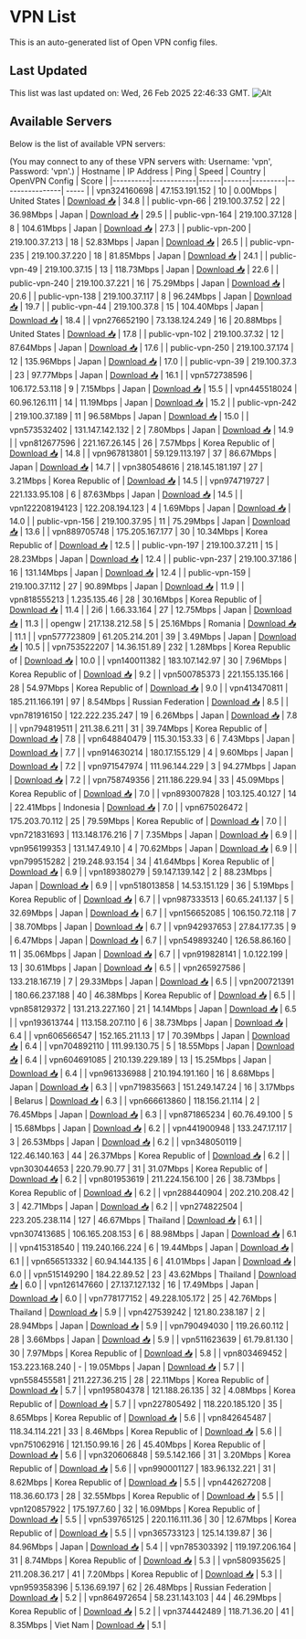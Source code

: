 # VPN List

This is an auto-generated list of Open VPN config files.

## Last Updated

This list was last updated on: Wed, 26 Feb 2025 22:46:33 GMT.
![Alt](https://repobeats.axiom.co/api/embed/186b98318ef1479477931607c1ad7d823f12451f.svg "Repobeats analytics image")

## Available Servers

Below is the list of available VPN servers:

(You may connect to any of these VPN servers with: Username: 'vpn', Password: 'vpn'.)
| Hostname | IP Address | Ping | Speed | Country | OpenVPN Config | Score |
|----------|------------|------|-------|---------|----------------| ----- |
| vpn324160698 | 47.153.191.152 | 10 | 0.00Mbps | United States | [Download 📥](./configs/server_0_US.ovpn) | 34.8 |
| public-vpn-66 | 219.100.37.52 | 22 | 36.98Mbps | Japan | [Download 📥](./configs/server_1_JP.ovpn) | 29.5 |
| public-vpn-164 | 219.100.37.128 | 8 | 104.61Mbps | Japan | [Download 📥](./configs/server_2_JP.ovpn) | 27.3 |
| public-vpn-200 | 219.100.37.213 | 18 | 52.83Mbps | Japan | [Download 📥](./configs/server_3_JP.ovpn) | 26.5 |
| public-vpn-235 | 219.100.37.220 | 18 | 81.85Mbps | Japan | [Download 📥](./configs/server_4_JP.ovpn) | 24.1 |
| public-vpn-49 | 219.100.37.15 | 13 | 118.73Mbps | Japan | [Download 📥](./configs/server_5_JP.ovpn) | 22.6 |
| public-vpn-240 | 219.100.37.221 | 16 | 75.29Mbps | Japan | [Download 📥](./configs/server_6_JP.ovpn) | 20.6 |
| public-vpn-138 | 219.100.37.117 | 8 | 96.24Mbps | Japan | [Download 📥](./configs/server_7_JP.ovpn) | 19.7 |
| public-vpn-44 | 219.100.37.8 | 15 | 104.40Mbps | Japan | [Download 📥](./configs/server_8_JP.ovpn) | 18.4 |
| vpn276652190 | 73.138.124.249 | 16 | 20.88Mbps | United States | [Download 📥](./configs/server_9_US.ovpn) | 17.8 |
| public-vpn-102 | 219.100.37.32 | 12 | 87.64Mbps | Japan | [Download 📥](./configs/server_10_JP.ovpn) | 17.6 |
| public-vpn-250 | 219.100.37.174 | 12 | 135.96Mbps | Japan | [Download 📥](./configs/server_11_JP.ovpn) | 17.0 |
| public-vpn-39 | 219.100.37.3 | 23 | 97.77Mbps | Japan | [Download 📥](./configs/server_12_JP.ovpn) | 16.1 |
| vpn572738596 | 106.172.53.118 | 9 | 7.15Mbps | Japan | [Download 📥](./configs/server_13_JP.ovpn) | 15.5 |
| vpn445518024 | 60.96.126.111 | 14 | 11.19Mbps | Japan | [Download 📥](./configs/server_14_JP.ovpn) | 15.2 |
| public-vpn-242 | 219.100.37.189 | 11 | 96.58Mbps | Japan | [Download 📥](./configs/server_15_JP.ovpn) | 15.0 |
| vpn573532402 | 131.147.142.132 | 2 | 7.80Mbps | Japan | [Download 📥](./configs/server_16_JP.ovpn) | 14.9 |
| vpn812677596 | 221.167.26.145 | 26 | 7.57Mbps | Korea Republic of | [Download 📥](./configs/server_17_KR.ovpn) | 14.8 |
| vpn967813801 | 59.129.113.197 | 37 | 86.67Mbps | Japan | [Download 📥](./configs/server_18_JP.ovpn) | 14.7 |
| vpn380548616 | 218.145.181.197 | 27 | 3.21Mbps | Korea Republic of | [Download 📥](./configs/server_19_KR.ovpn) | 14.5 |
| vpn974719727 | 221.133.95.108 | 6 | 87.63Mbps | Japan | [Download 📥](./configs/server_20_JP.ovpn) | 14.5 |
| vpn122208194123 | 122.208.194.123 | 4 | 1.69Mbps | Japan | [Download 📥](./configs/server_21_JP.ovpn) | 14.0 |
| public-vpn-156 | 219.100.37.95 | 11 | 75.29Mbps | Japan | [Download 📥](./configs/server_22_JP.ovpn) | 13.6 |
| vpn889705748 | 175.205.167.177 | 30 | 10.34Mbps | Korea Republic of | [Download 📥](./configs/server_23_KR.ovpn) | 12.5 |
| public-vpn-197 | 219.100.37.211 | 15 | 28.23Mbps | Japan | [Download 📥](./configs/server_24_JP.ovpn) | 12.4 |
| public-vpn-237 | 219.100.37.186 | 16 | 131.14Mbps | Japan | [Download 📥](./configs/server_25_JP.ovpn) | 12.4 |
| public-vpn-159 | 219.100.37.112 | 27 | 90.89Mbps | Japan | [Download 📥](./configs/server_26_JP.ovpn) | 11.9 |
| vpn818555213 | 1.235.135.46 | 28 | 30.16Mbps | Korea Republic of | [Download 📥](./configs/server_27_KR.ovpn) | 11.4 |
| 2i6 | 1.66.33.164 | 27 | 12.75Mbps | Japan | [Download 📥](./configs/server_28_JP.ovpn) | 11.3 |
| opengw | 217.138.212.58 | 5 | 25.16Mbps | Romania | [Download 📥](./configs/server_29_RO.ovpn) | 11.1 |
| vpn577723809 | 61.205.214.201 | 39 | 3.49Mbps | Japan | [Download 📥](./configs/server_30_JP.ovpn) | 10.5 |
| vpn753522207 | 14.36.151.89 | 232 | 1.28Mbps | Korea Republic of | [Download 📥](./configs/server_31_KR.ovpn) | 10.0 |
| vpn140011382 | 183.107.142.97 | 30 | 7.96Mbps | Korea Republic of | [Download 📥](./configs/server_32_KR.ovpn) | 9.2 |
| vpn500785373 | 221.155.135.166 | 28 | 54.97Mbps | Korea Republic of | [Download 📥](./configs/server_33_KR.ovpn) | 9.0 |
| vpn413470811 | 185.211.166.191 | 97 | 8.54Mbps | Russian Federation | [Download 📥](./configs/server_34_RU.ovpn) | 8.5 |
| vpn781916150 | 122.222.235.247 | 19 | 6.26Mbps | Japan | [Download 📥](./configs/server_35_JP.ovpn) | 7.8 |
| vpn794819511 | 211.38.6.211 | 31 | 39.74Mbps | Korea Republic of | [Download 📥](./configs/server_36_KR.ovpn) | 7.8 |
| vpn648840479 | 115.30.153.33 | 6 | 7.43Mbps | Japan | [Download 📥](./configs/server_37_JP.ovpn) | 7.7 |
| vpn914630214 | 180.17.155.129 | 4 | 9.60Mbps | Japan | [Download 📥](./configs/server_38_JP.ovpn) | 7.2 |
| vpn971547974 | 111.96.144.229 | 3 | 94.27Mbps | Japan | [Download 📥](./configs/server_39_JP.ovpn) | 7.2 |
| vpn758749356 | 211.186.229.94 | 33 | 45.09Mbps | Korea Republic of | [Download 📥](./configs/server_40_KR.ovpn) | 7.0 |
| vpn893007828 | 103.125.40.127 | 14 | 22.41Mbps | Indonesia | [Download 📥](./configs/server_41_ID.ovpn) | 7.0 |
| vpn675026472 | 175.203.70.112 | 25 | 79.59Mbps | Korea Republic of | [Download 📥](./configs/server_42_KR.ovpn) | 7.0 |
| vpn721831693 | 113.148.176.216 | 7 | 7.35Mbps | Japan | [Download 📥](./configs/server_43_JP.ovpn) | 6.9 |
| vpn956199353 | 131.147.49.10 | 4 | 70.62Mbps | Japan | [Download 📥](./configs/server_44_JP.ovpn) | 6.9 |
| vpn799515282 | 219.248.93.154 | 34 | 41.64Mbps | Korea Republic of | [Download 📥](./configs/server_45_KR.ovpn) | 6.9 |
| vpn189380279 | 59.147.139.142 | 2 | 88.23Mbps | Japan | [Download 📥](./configs/server_46_JP.ovpn) | 6.9 |
| vpn518013858 | 14.53.151.129 | 36 | 5.19Mbps | Korea Republic of | [Download 📥](./configs/server_47_KR.ovpn) | 6.7 |
| vpn987333513 | 60.65.241.137 | 5 | 32.69Mbps | Japan | [Download 📥](./configs/server_48_JP.ovpn) | 6.7 |
| vpn156652085 | 106.150.72.118 | 7 | 38.70Mbps | Japan | [Download 📥](./configs/server_49_JP.ovpn) | 6.7 |
| vpn942937653 | 27.84.177.35 | 9 | 6.47Mbps | Japan | [Download 📥](./configs/server_50_JP.ovpn) | 6.7 |
| vpn549893240 | 126.58.86.160 | 11 | 35.06Mbps | Japan | [Download 📥](./configs/server_51_JP.ovpn) | 6.7 |
| vpn919828141 | 1.0.122.199 | 13 | 30.61Mbps | Japan | [Download 📥](./configs/server_52_JP.ovpn) | 6.5 |
| vpn265927586 | 133.218.167.19 | 7 | 29.33Mbps | Japan | [Download 📥](./configs/server_53_JP.ovpn) | 6.5 |
| vpn200721391 | 180.66.237.188 | 40 | 46.38Mbps | Korea Republic of | [Download 📥](./configs/server_54_KR.ovpn) | 6.5 |
| vpn858129372 | 131.213.227.160 | 21 | 14.14Mbps | Japan | [Download 📥](./configs/server_55_JP.ovpn) | 6.5 |
| vpn193613744 | 113.158.207.110 | 6 | 38.73Mbps | Japan | [Download 📥](./configs/server_56_JP.ovpn) | 6.4 |
| vpn606566547 | 152.165.211.13 | 17 | 70.39Mbps | Japan | [Download 📥](./configs/server_57_JP.ovpn) | 6.4 |
| vpn704892110 | 111.99.130.75 | 5 | 18.55Mbps | Japan | [Download 📥](./configs/server_58_JP.ovpn) | 6.4 |
| vpn604691085 | 210.139.229.189 | 13 | 15.25Mbps | Japan | [Download 📥](./configs/server_59_JP.ovpn) | 6.4 |
| vpn961336988 | 210.194.191.160 | 16 | 8.68Mbps | Japan | [Download 📥](./configs/server_60_JP.ovpn) | 6.3 |
| vpn719835663 | 151.249.147.24 | 16 | 3.17Mbps | Belarus | [Download 📥](./configs/server_61_BY.ovpn) | 6.3 |
| vpn666613860 | 118.156.21.114 | 2 | 76.45Mbps | Japan | [Download 📥](./configs/server_62_JP.ovpn) | 6.3 |
| vpn871865234 | 60.76.49.100 | 5 | 15.68Mbps | Japan | [Download 📥](./configs/server_63_JP.ovpn) | 6.2 |
| vpn441900948 | 133.247.17.117 | 3 | 26.53Mbps | Japan | [Download 📥](./configs/server_64_JP.ovpn) | 6.2 |
| vpn348050119 | 122.46.140.163 | 44 | 26.37Mbps | Korea Republic of | [Download 📥](./configs/server_65_KR.ovpn) | 6.2 |
| vpn303044653 | 220.79.90.77 | 31 | 31.07Mbps | Korea Republic of | [Download 📥](./configs/server_66_KR.ovpn) | 6.2 |
| vpn801953619 | 211.224.156.100 | 26 | 38.73Mbps | Korea Republic of | [Download 📥](./configs/server_67_KR.ovpn) | 6.2 |
| vpn288440904 | 202.210.208.42 | 3 | 42.71Mbps | Japan | [Download 📥](./configs/server_68_JP.ovpn) | 6.2 |
| vpn274822504 | 223.205.238.114 | 127 | 46.67Mbps | Thailand | [Download 📥](./configs/server_69_TH.ovpn) | 6.1 |
| vpn307413685 | 106.165.208.153 | 6 | 88.98Mbps | Japan | [Download 📥](./configs/server_70_JP.ovpn) | 6.1 |
| vpn415318540 | 119.240.166.224 | 6 | 19.44Mbps | Japan | [Download 📥](./configs/server_71_JP.ovpn) | 6.1 |
| vpn656513332 | 60.94.144.135 | 6 | 41.01Mbps | Japan | [Download 📥](./configs/server_72_JP.ovpn) | 6.0 |
| vpn515149290 | 184.22.89.52 | 23 | 43.62Mbps | Thailand | [Download 📥](./configs/server_73_TH.ovpn) | 6.0 |
| vpn126147660 | 27.137.127.132 | 16 | 17.49Mbps | Japan | [Download 📥](./configs/server_74_JP.ovpn) | 6.0 |
| vpn778177152 | 49.228.105.172 | 25 | 42.76Mbps | Thailand | [Download 📥](./configs/server_75_TH.ovpn) | 5.9 |
| vpn427539242 | 121.80.238.187 | 2 | 28.94Mbps | Japan | [Download 📥](./configs/server_76_JP.ovpn) | 5.9 |
| vpn790494030 | 119.26.60.112 | 28 | 3.66Mbps | Japan | [Download 📥](./configs/server_77_JP.ovpn) | 5.9 |
| vpn511623639 | 61.79.81.130 | 30 | 7.97Mbps | Korea Republic of | [Download 📥](./configs/server_78_KR.ovpn) | 5.8 |
| vpn803469452 | 153.223.168.240 | - | 19.05Mbps | Japan | [Download 📥](./configs/server_79_JP.ovpn) | 5.7 |
| vpn558455581 | 211.227.36.215 | 28 | 22.11Mbps | Korea Republic of | [Download 📥](./configs/server_80_KR.ovpn) | 5.7 |
| vpn195804378 | 121.188.26.135 | 32 | 4.08Mbps | Korea Republic of | [Download 📥](./configs/server_81_KR.ovpn) | 5.7 |
| vpn227805492 | 118.220.185.120 | 35 | 8.65Mbps | Korea Republic of | [Download 📥](./configs/server_82_KR.ovpn) | 5.6 |
| vpn842645487 | 118.34.114.221 | 33 | 8.46Mbps | Korea Republic of | [Download 📥](./configs/server_83_KR.ovpn) | 5.6 |
| vpn751062916 | 121.150.99.16 | 26 | 45.40Mbps | Korea Republic of | [Download 📥](./configs/server_84_KR.ovpn) | 5.6 |
| vpn320606848 | 59.5.142.166 | 31 | 3.20Mbps | Korea Republic of | [Download 📥](./configs/server_85_KR.ovpn) | 5.6 |
| vpn990001127 | 183.96.132.221 | 31 | 8.62Mbps | Korea Republic of | [Download 📥](./configs/server_86_KR.ovpn) | 5.5 |
| vpn442627208 | 118.36.60.173 | 28 | 32.55Mbps | Korea Republic of | [Download 📥](./configs/server_87_KR.ovpn) | 5.5 |
| vpn120857922 | 175.197.7.60 | 32 | 16.09Mbps | Korea Republic of | [Download 📥](./configs/server_88_KR.ovpn) | 5.5 |
| vpn539765125 | 220.116.111.36 | 30 | 12.67Mbps | Korea Republic of | [Download 📥](./configs/server_89_KR.ovpn) | 5.5 |
| vpn365733123 | 125.14.139.87 | 36 | 84.96Mbps | Japan | [Download 📥](./configs/server_90_JP.ovpn) | 5.4 |
| vpn785303392 | 119.197.206.164 | 31 | 8.74Mbps | Korea Republic of | [Download 📥](./configs/server_91_KR.ovpn) | 5.3 |
| vpn580935625 | 211.208.36.217 | 41 | 7.20Mbps | Korea Republic of | [Download 📥](./configs/server_92_KR.ovpn) | 5.3 |
| vpn959358396 | 5.136.69.197 | 62 | 26.48Mbps | Russian Federation | [Download 📥](./configs/server_93_RU.ovpn) | 5.2 |
| vpn864972654 | 58.231.143.103 | 44 | 46.29Mbps | Korea Republic of | [Download 📥](./configs/server_94_KR.ovpn) | 5.2 |
| vpn374442489 | 118.71.36.20 | 41 | 8.35Mbps | Viet Nam | [Download 📥](./configs/server_95_VN.ovpn) | 5.1 |
